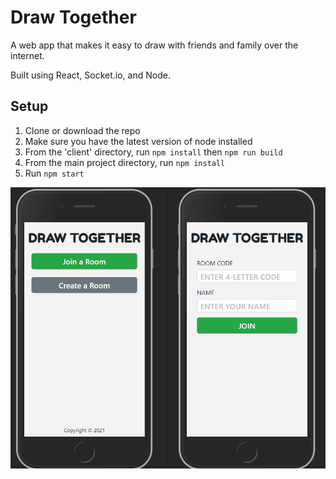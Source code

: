 ﻿# Draw Together
 A web app that makes it easy to draw with friends and family over the internet.
 
 Built using React, Socket.io, and Node.
 
 ## Setup
 1. Clone or download the repo
 2. Make sure you have the latest version of node installed
 3. From the 'client' directory, run `npm install` then `npm run build`
 4. From the main project directory, run `npm install`
 5. Run `npm start`
 
 <img src="./docs/draw-together.gif">
